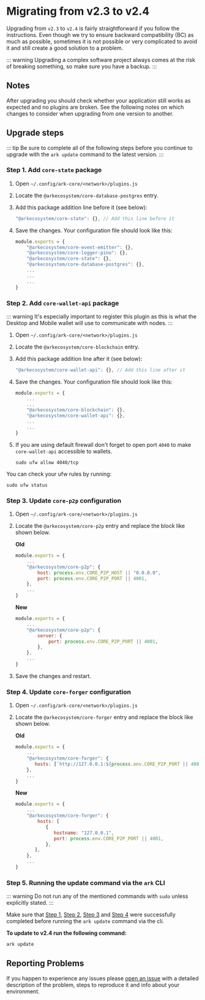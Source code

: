 # Migrating from v2.3 to v2.4

Upgrading from `v2.3` to `v2.4` is fairly straightforward if you follow the instructions. Even though we try to ensure backward compatibility (BC) as much as possible, sometimes it is not possible or very complicated to avoid it and still create a good solution to a problem.

::: warning
Upgrading a complex software project always comes at the risk of breaking something, so make sure you have a backup.
:::

## Notes

After upgrading you should check whether your application still works as expected and no plugins are broken. See the following notes on which changes to consider when upgrading from one version to another.

## Upgrade steps

::: tip
Be sure to complete all of the following steps before you continue to upgrade with the `ark update` command to the latest version.
:::

### Step 1. Add `core-state` package

1. Open `~/.config/ark-core/<network>/plugins.js`
2. Locate the `@arkecosystem/core-database-postgres` entry.
3. Add this package addition line before it (see below):

   ```js
   "@arkecosystem/core-state": {}, // Add this line before it
   ```

4. Save the changes. Your configuration file should look like this:

   ```js
   module.exports = {
       "@arkecosystem/core-event-emitter": {},
       "@arkecosystem/core-logger-pino": {},
       "@arkecosystem/core-state": {},
       "@arkecosystem/core-database-postgres": {},
       ...
       ...
       ...
   }
   ```

### Step 2. Add `core-wallet-api` package

::: warning
It's especially important to register this plugin as this is what the Desktop and Mobile wallet will use to communicate with nodes.
:::

1. Open `~/.config/ark-core/<network>/plugins.js`
2. Locate the `@arkecosystem/core-blockchain` entry.
3. Add this package addition line after it (see below):

   ```js
   "@arkecosystem/core-wallet-api": {}, // Add this line after it
   ```

4. Save the changes. Your configuration file should look like this:

   ```js
   module.exports = {
       ...
       ...
       "@arkecosystem/core-blockchain": {},
       "@arkecosystem/core-wallet-api": {},
       ...
       ...
   }
   ```

5. If you are using default firewall don't forget to open port `4040` to make `core-wallet-api` accessible to wallets.

   ```shell
   sudo ufw allow 4040/tcp
   ```

You can check your ufw rules by running:

   ```shell
   sudo ufw status 
   ```

### Step 3. Update `core-p2p` configuration

1. Open `~/.config/ark-core/<network>/plugins.js`
2. Locate the `@arkecosystem/core-p2p` entry and replace the block like shown below.

   **Old**

   ```js
   module.exports = {
       ...
       "@arkecosystem/core-p2p": {
           host: process.env.CORE_P2P_HOST || "0.0.0.0",
           port: process.env.CORE_P2P_PORT || 4001,
       },
       ...
   }
   ```

   **New**

   ```js
   module.exports = {
       ...
       "@arkecosystem/core-p2p": {
           server: {
               port: process.env.CORE_P2P_PORT || 4001,
           },
       },
       ...
   }
   ```

3. Save the changes and restart.

### Step 4. Update `core-forger` configuration

1. Open `~/.config/ark-core/<network>/plugins.js`
2. Locate the `@arkecosystem/core-forger` entry and replace the block like shown below.

   **Old**

   ```js
   module.exports = {
       ...
       "@arkecosystem/core-forger": {
          hosts: [`http://127.0.0.1:${process.env.CORE_P2P_PORT || 4001}`],
       },
       ...
   }
   ```

   **New**

   ```js
   module.exports = {
       ...
       "@arkecosystem/core-forger": {
           hosts: [
              {
                 hostname: "127.0.0.1",
                 port: process.env.CORE_P2P_PORT || 4001,
              },
          ],
       },
       ...
   }
   ```

### Step 5. Running the update command via the `ark` CLI

::: warning
Do not run any of the mentioned commands with `sudo` unless explicitly stated.
:::

Make sure that [Step 1](#step-1-add-core-state-package), [Step 2](#step-2-add-core-wallet-api-package), [Step 3](#step-3-update-core-p2p-configuration) and [Step 4](#step-4-update-core-forger-configuration) were successfully completed before running the `ark update` command via the cli.

**To update to v2.4 run the following command:**

```bash
ark update
```

## Reporting Problems

If you happen to experience any issues please [open an issue](https://github.com/ARKEcosystem/core/issues/new?template=Bug_report.md) with a detailed description of the problem, steps to reproduce it and info about your environment.
